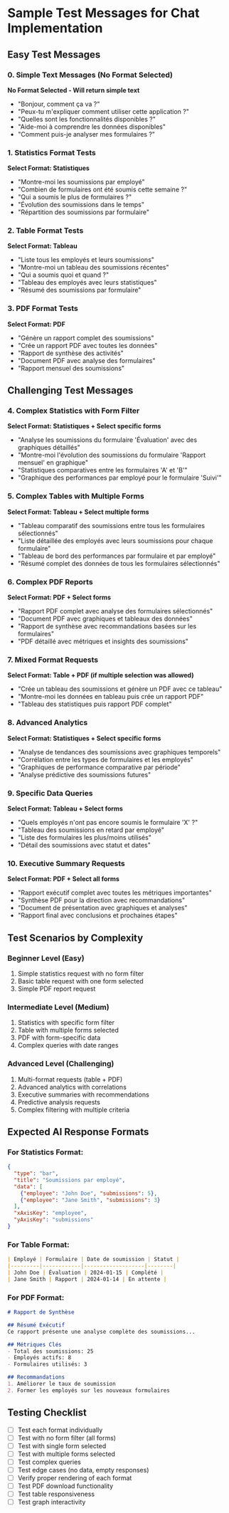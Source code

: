 # Sample Test Messages for Chat Implementation

## Easy Test Messages

### 0. Simple Text Messages (No Format Selected)
**No Format Selected - Will return simple text**

- "Bonjour, comment ça va ?"
- "Peux-tu m'expliquer comment utiliser cette application ?"
- "Quelles sont les fonctionnalités disponibles ?"
- "Aide-moi à comprendre les données disponibles"
- "Comment puis-je analyser mes formulaires ?"

### 1. Statistics Format Tests
**Select Format: Statistiques**

- "Montre-moi les soumissions par employé"
- "Combien de formulaires ont été soumis cette semaine ?"
- "Qui a soumis le plus de formulaires ?"
- "Évolution des soumissions dans le temps"
- "Répartition des soumissions par formulaire"

### 2. Table Format Tests
**Select Format: Tableau**

- "Liste tous les employés et leurs soumissions"
- "Montre-moi un tableau des soumissions récentes"
- "Qui a soumis quoi et quand ?"
- "Tableau des employés avec leurs statistiques"
- "Résumé des soumissions par formulaire"

### 3. PDF Format Tests
**Select Format: PDF**

- "Génère un rapport complet des soumissions"
- "Crée un rapport PDF avec toutes les données"
- "Rapport de synthèse des activités"
- "Document PDF avec analyse des formulaires"
- "Rapport mensuel des soumissions"

## Challenging Test Messages

### 4. Complex Statistics with Form Filter
**Select Format: Statistiques + Select specific forms**

- "Analyse les soumissions du formulaire 'Évaluation' avec des graphiques détaillés"
- "Montre-moi l'évolution des soumissions du formulaire 'Rapport mensuel' en graphique"
- "Statistiques comparatives entre les formulaires 'A' et 'B'"
- "Graphique des performances par employé pour le formulaire 'Suivi'"

### 5. Complex Tables with Multiple Forms
**Select Format: Tableau + Select multiple forms**

- "Tableau comparatif des soumissions entre tous les formulaires sélectionnés"
- "Liste détaillée des employés avec leurs soumissions pour chaque formulaire"
- "Tableau de bord des performances par formulaire et par employé"
- "Résumé complet des données de tous les formulaires sélectionnés"

### 6. Complex PDF Reports
**Select Format: PDF + Select forms**

- "Rapport PDF complet avec analyse des formulaires sélectionnés"
- "Document PDF avec graphiques et tableaux des données"
- "Rapport de synthèse avec recommandations basées sur les formulaires"
- "PDF détaillé avec métriques et insights des soumissions"

### 7. Mixed Format Requests
**Select Format: Table + PDF (if multiple selection was allowed)**

- "Crée un tableau des soumissions et génère un PDF avec ce tableau"
- "Montre-moi les données en tableau puis crée un rapport PDF"
- "Tableau des statistiques puis rapport PDF complet"

### 8. Advanced Analytics
**Select Format: Statistiques + Select specific forms**

- "Analyse de tendances des soumissions avec graphiques temporels"
- "Corrélation entre les types de formulaires et les employés"
- "Graphiques de performance comparative par période"
- "Analyse prédictive des soumissions futures"

### 9. Specific Data Queries
**Select Format: Tableau + Select forms**

- "Quels employés n'ont pas encore soumis le formulaire 'X' ?"
- "Tableau des soumissions en retard par employé"
- "Liste des formulaires les plus/moins utilisés"
- "Détail des soumissions avec statut et dates"

### 10. Executive Summary Requests
**Select Format: PDF + Select all forms**

- "Rapport exécutif complet avec toutes les métriques importantes"
- "Synthèse PDF pour la direction avec recommandations"
- "Document de présentation avec graphiques et analyses"
- "Rapport final avec conclusions et prochaines étapes"

## Test Scenarios by Complexity

### Beginner Level (Easy)
1. Simple statistics request with no form filter
2. Basic table request with one form selected
3. Simple PDF report request

### Intermediate Level (Medium)
1. Statistics with specific form filter
2. Table with multiple forms selected
3. PDF with form-specific data
4. Complex queries with date ranges

### Advanced Level (Challenging)
1. Multi-format requests (table + PDF)
2. Advanced analytics with correlations
3. Executive summaries with recommendations
4. Predictive analysis requests
5. Complex filtering with multiple criteria

## Expected AI Response Formats

### For Statistics Format:
```json
{
  "type": "bar",
  "title": "Soumissions par employé",
  "data": [
    {"employee": "John Doe", "submissions": 5},
    {"employee": "Jane Smith", "submissions": 3}
  ],
  "xAxisKey": "employee",
  "yAxisKey": "submissions"
}
```

### For Table Format:
```markdown
| Employé | Formulaire | Date de soumission | Statut |
|---------|------------|-------------------|--------|
| John Doe | Évaluation | 2024-01-15 | Complété |
| Jane Smith | Rapport | 2024-01-14 | En attente |
```

### For PDF Format:
```markdown
# Rapport de Synthèse

## Résumé Exécutif
Ce rapport présente une analyse complète des soumissions...

## Métriques Clés
- Total des soumissions: 25
- Employés actifs: 8
- Formulaires utilisés: 3

## Recommandations
1. Améliorer le taux de soumission
2. Former les employés sur les nouveaux formulaires
```

## Testing Checklist

- [ ] Test each format individually
- [ ] Test with no form filter (all forms)
- [ ] Test with single form selected
- [ ] Test with multiple forms selected
- [ ] Test complex queries
- [ ] Test edge cases (no data, empty responses)
- [ ] Verify proper rendering of each format
- [ ] Test PDF download functionality
- [ ] Test table responsiveness
- [ ] Test graph interactivity
